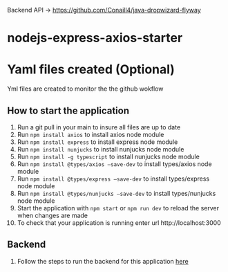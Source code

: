 Backend API -> https://github.com/Conaill4/java-dropwizard-flyway
# nodejs-express-axios-starter

# Yaml files created (Optional)
Yml files are created to monitor the the github wokflow 


## How to start the application
1. Run a git pull in your main to insure all files are up to date
2. Run `npm install axios` to install axios node module
3. Run `npm install express` to install express node module
4. Run `npm install nunjucks` to install nunjucks node module
5. Run `npm install -g typescript` to install nunjucks node module
6. Run `npm install @types/axios —save-dev` to install types/axios node module
7. Run `npm install @types/express —save-dev` to install types/express node module
8. Run `npm install @types/nunjucks —save-dev` to install types/nunjucks node module
9. Start the application with `npm start` or `npm run dev` to reload the server when changes are made
10. To check that your application is running enter url http://localhost:3000

## Backend
1. Follow the steps to run the backend for this application <a href="https://github.com/shaunganley/java-dropwizard-flyway-starter" target="_blank">here</a>

